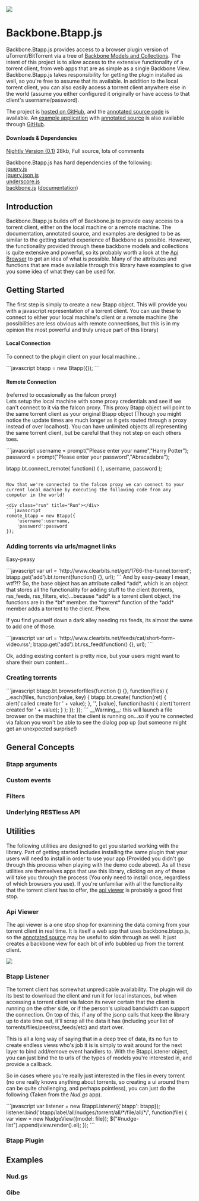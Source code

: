 <link rel="icon" href="docs/images/favicon.ico">

<img id="logo" src="http://www.pwmckenna.com/img/bittorrent_medium.png" />

# Backbone.Btapp.js
Backbone.Btapp.js provides access to a browser plugin version of uTorrent/BitTorrent via a tree of [Backbone Models and Collections](http://documentcloud.github.com/backbone/ "backbone"). The intent of this project is to allow access to the extensive functionality of a torrent client, from web apps that are as simple as a single Backbone View. Backbone.Btapp.js takes responsibility for getting the plugin installed as well, so you're free to assume that its available. In addition to the local torrent client, you can also easily access a torrent client anywhere else in the world (assume you either configured it originally or have access to that client's username/password).

The project is [hosted on GitHub](https://github.com/pwmckenna/btapp/ "github"), and the [annotated source code](http://pwmckenna.github.com/btapp/docs/backbone.btapp.html "source") is available. An [example application](http://pwmckenna.github.com/nud.gs/ "see it run!") with [annotated source](http://pwmckenna.github.com/nud.gs/docs/nudgs.html "annotation") is also available through [GitHub](http://github.com/pwmckenna/nud.gs/ "source").

#### Downloads & Dependencies
[Nightly Version (0.1)](https://raw.github.com/pwmckenna/btapp/master/backbone.btapp.js "backbone.btapp.js") 28kb, Full source, lots of comments

Backbone.Btapp.js has hard dependencies of the following:  
[jquery.js](http://cdnjs.cloudflare.com/ajax/libs/jquery/1.7.1/jquery.min.js "jquery")  
[jquery.json.js](http://jquery-json.googlecode.com/files/jquery.json-2.3.min.js "json")  
[underscore.js](http://cdnjs.cloudflare.com/ajax/libs/underscore.js/1.2.2/underscore-min.js "underscore")  
[backbone.js](http://cdnjs.cloudflare.com/ajax/libs/backbone.js/0.5.3/backbone-min.js "backbone") ([documentation](http://documentcloud.github.com/backbone/ "backbone"))  

## Introduction

Backbone.Btapp.js builds off of Backbone.js to provide easy access to a torrent client, either on the local machine or a remote machine. The documentation, annotated source, and examples are designed to be as similar to the getting started experience of Backbone as possible. However, the functionality provided through these backbone models and collections is quite extensive and powerful, so its probably worth a look at the [Api Browser](http://pwmckenna.github.com/btapp_api_viewer/ "api") to get an idea of what is possible. Many of the attributes and functions that are made available through this library have examples to give you some idea of what they can be used for. 

## Getting Started

The first step is simply to create a new Btapp object. This will provide you with a javascript representation of a torrent client. You can use these to connect to either your local machine's client or a remote machine (the possibilities are less obvious with remote connections, but this is in my opinion the most powerful and truly unique part of this library)

#### Local Connection
To connect to the plugin client on your local machine...
<div class="run" title="Run"></div>
```javascript
btapp = new Btapp({});
```

#### Remote Connection 
(referred to occasionally as the falcon proxy)  
Lets setup the local machine with some proxy credentials and see if we can't connect to it via the falcon proxy. This proxy Btapp object will point to the same torrent client as your original Btapp object (Though you might notice the update times are much longer as it gets routed through a proxy instead of over localhost). You can have unlimited objects all representing the same torrent client, but be careful that they not step on each others toes.

<div class="run" title="Run"></div>
```javascript
username = prompt("Please enter your name","Harry Potter");
password = prompt("Please enter your password","Abracadabra");

btapp.bt.connect_remote(
    function() { }, 
	username,
	password
);
```

Now that we're connected to the falcon proxy we can connect to your current local machine by executing the following code from any computer in the world!

<div class="run" title="Run"></div>
```javascript
remote_btapp = new Btapp({  
    'username':username,  
	'password':password
});
```

### Adding torrents via urls/magnet links
Easy-peasy
<div class="run" title="Run"></div>
```javascript
var url = 'http://www.clearbits.net/get/1766-the-tunnel.torrent';
btapp.get('add').bt.torrent(function() {}, url);
```
And by easy-peasy I mean, wtf?!? So, the base object has an attribute called *add*, which is an object that stores all the functionality for adding stuff to the client (torrents, rss_feeds, rss_filters, etc)...because *add* is a torrent client object, the functions are in the *bt* member. the *torrent* function of the *add* member adds a torrent to the client. Phew. 

If you find yourself down a dark alley needing rss feeds, its almost the same to add one of those.
<div class="run" title="Run"></div>
```javascript
var url = 'http://www.clearbits.net/feeds/cat/short-form-video.rss';
btapp.get('add').bt.rss_feed(function() {}, url);
```


Ok, adding existing content is pretty nice, but your users might want to share their own content...

### Creating torrents
<div class="run" title="Run"></div>
```javascript
btapp.bt.browseforfiles(function () {}, function(files) {
	_.each(files, function(value, key) {
			btapp.bt.create(
				function(ret) {
					alert('called create for ' + value);
				}, 
				'', 
				[value], 
				function(hash) {
					alert('torrent created for ' + value);
				}
			);
	});
});
```
__Warning__: this will launch a file browser on the machine that the client is running on...so if you're connected via falcon you won't be able to see the dialog pop up (but someone might get an unexpected surprise!)

## General Concepts

### Btapp arguments
### Custom events
### Filters
### Underlying RESTless API

## Utilities

The following utilities are designed to get you started working with the library. Part of getting started includes installing the same plugin that your users will need to install in order to use your app (Provided you didn't go through this process when playing with the demo code above). As all these utilities are themselves apps that use this library, clicking on any of these will take you through the process (You only need to install once, regardless of which browsers you use). If you're unfamiliar with all the functionality that the torrent client has to offer, the [api viewer](http://pwmckenna.github.com/btapp_api_viewer/ "api") is probably a good first stop. 

### Api Viewer

The api viewer is a one stop shop for examining the data coming from your torrent client in real time. It is itself a web app that uses backbone.btapp.js, so the [annotated source](http://pwmckenna.github.com/btapp_api_viewer/docs/index.html "annotated source") may be useful to skim through as well. It just creates a backbone view for each bit of info bubbled up from the torrent client.

<a href="http://pwmckenna.github.com/btapp_api_viewer/"><img src="http://pwmckenna.com/img/api_viewer.png"></img></a>
  
  
  
### Btapp Listener

The torrent client has somewhat unpredicable availability. The plugin will do its best to download the client and run it for local instances, but when accessing a torrent client via falcon its never certain that the client is running on the other side, or if the person's upload bandwidth can support the connection. On top of this, if any of the jsonp calls that keep the library up to date time out, it'll scrap all the data it has (including your list of torrents/files/peer/rss_feeds/etc) and start over.  
  
This is all a long way of saying that in a deep tree of data, its no fun to create endless views who's job it is is simply to wait around for the next layer to bind add/remove event handlers to. With the BtappListener object, you can just bind the to urls of the types of models you're interested in, and provide a callback.  
  
So in cases where you're really just interested in the files in every torrent (no one really knows anything about torrents, so creating a ui around them can be quite challenging, and perhaps pointless), you can just do the following (Taken from the *Nud.gs* app).
<div class="run" title="Run"></div>
```javascript
var listener = new BtappListener({'btapp': btapp});
listener.bind('btapp/label/all/nudges/torrent/all/*/file/all/*/', function(file) {
	var view = new NudgeView({model: file});
	$("#nudge-list").append(view.render().el);
});
```

### Btapp Plugin

## Examples
### Nud.gs
### Gibe
